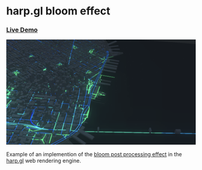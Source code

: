 # harp.gl bloom effect

### [Live Demo](https://dbabbs.github.io/harp-blooming)

![screenshot](./screenshot.png)

Example of an implemention of the [bloom post processing effect](https://docs.unity3d.com/Manual/PostProcessing-Bloom.html) in the [harp.gl](https://harp.gl) web rendering engine.


